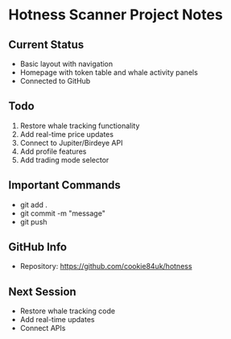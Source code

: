 # Hotness Scanner Project Notes

## Current Status
- Basic layout with navigation
- Homepage with token table and whale activity panels
- Connected to GitHub

## Todo
1. Restore whale tracking functionality
2. Add real-time price updates
3. Connect to Jupiter/Birdeye API
4. Add profile features
5. Add trading mode selector

## Important Commands
- git add .
- git commit -m "message"
- git push

## GitHub Info
- Repository: https://github.com/cookie84uk/hotness

## Next Session
- Restore whale tracking code
- Add real-time updates
- Connect APIs